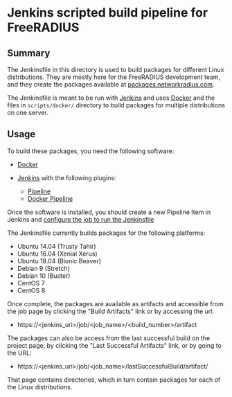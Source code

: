 # Jenkins scripted build pipeline for FreeRADIUS

## Summary

The Jenkinsfile in this directory is used to build packages for
different Linux distributions.  They are mostly here for the
FreeRADIUS development team, and they create the packages available at
[packages.networkradius.com](https://packages.networkradius.com).

The Jenkinsfile is meant to be run with [Jenkins](https://jenkins.io/)
and uses [Docker](https://www.docker.com/) and the files in
`scripts/docker/` directory to build packages for multiple
distributions on one server.


## Usage

To build these packages, you need the following software:

* [Docker](https://www.docker.com/)

* [Jenkins](https://jenkins.io/) with the following plugins:
  * [Pipeline](https://plugins.jenkins.io/workflow-aggregator)
  * [Docker Pipeline](https://plugins.jenkins.io/docker-workflow)

Once the software is installed, you should create a new Pipeline Item
in Jenkins and [configure the job to run the
Jenkinsfile](https://jenkins.io/pipeline/getting-started-pipelines/#loading-pipeline-scripts-from-scm)

The Jenkinsfile currently builds packages for the following platforms:

* Ubuntu 14.04 (Trusty Tahir)
* Ubuntu 16.04 (Xenial Xerus)
* Ubuntu 18.04 (Bionic Beaver)
* Debian 9 (Stretch)
* Debian 10 (Buster)
* CentOS 7
* CentOS 8

Once complete, the packages are available as artifacts and accessible
from the job page by clicking the "Build Artifacts" link or by
accessing the url:

* https://\<jenkins\_uri\>/job/\<job\_name\>/\<build\_number\>/artifact

The packages can also be access from the last successful build on the
project page, by clicking the "Last Successful Artifacts" link, or by
going to the URL:

* https://\<jenkins\_uri\>/job/\<job\_name\>/lastSuccessfulBuild/artifact/

That page contains directories, which in turn contain packages for
each of the Linux distributions.
